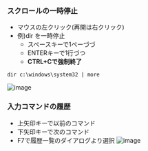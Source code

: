 ### スクロールの一時停止

- マウスの左クリック(再開は右クリック)
- 例)dir を一時停止
  - スペースキーで1ペーづづ
  - ENTERキーで1行づつ
  - **CTRL+Cで強制終了**
```
dir c:\windows\system32 | more
```
![image](https://user-images.githubusercontent.com/89338401/153743158-3182a170-11b7-4cb6-86fb-a2910fb5348d.png)

### 入力コマンドの履歴

- 上矢印キーで以前のコマンド
- 下矢印キーで次のコマンド
- F7で履歴一覧のダイアログより選択
![image](https://user-images.githubusercontent.com/89338401/153743512-358a2acd-4bdd-43cf-a236-c9cbb56c0e81.png)
